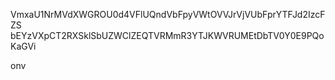 VmxaU1NrMVdXWGROU0d4VFlUQndVbFpyVWtOVVJrVjVUbFprYTFJd2IzcFZS
bEYzVXpCT2RXSklSbUZWClZEQTVRMmR3YTJKWVRUMEtDbTV0Y0E9PQoKaGVi

onv